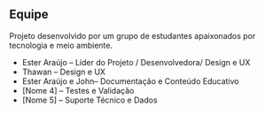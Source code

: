 ## Equipe

Projeto desenvolvido por um grupo de estudantes apaixonados por tecnologia e meio ambiente.

- Ester Araújo – Líder do Projeto / Desenvolvedora/ Design e UX
- Thawan – Design e UX
- Ester Araújo e John– Documentação e Conteúdo Educativo
- [Nome 4] – Testes e Validação
- [Nome 5] – Suporte Técnico e Dados
